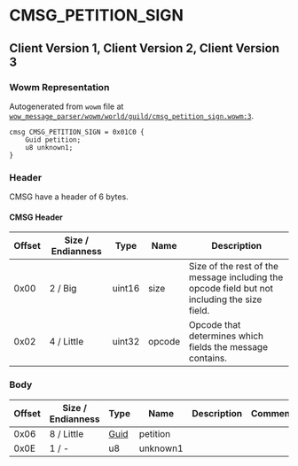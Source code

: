# CMSG_PETITION_SIGN

## Client Version 1, Client Version 2, Client Version 3

### Wowm Representation

Autogenerated from `wowm` file at [`wow_message_parser/wowm/world/guild/cmsg_petition_sign.wowm:3`](https://github.com/gtker/wow_messages/tree/main/wow_message_parser/wowm/world/guild/cmsg_petition_sign.wowm#L3).
```rust,ignore
cmsg CMSG_PETITION_SIGN = 0x01C0 {
    Guid petition;
    u8 unknown1;
}
```
### Header

CMSG have a header of 6 bytes.

#### CMSG Header

| Offset | Size / Endianness | Type   | Name   | Description |
| ------ | ----------------- | ------ | ------ | ----------- |
| 0x00   | 2 / Big           | uint16 | size   | Size of the rest of the message including the opcode field but not including the size field.|
| 0x02   | 4 / Little        | uint32 | opcode | Opcode that determines which fields the message contains.|

### Body

| Offset | Size / Endianness | Type | Name | Description | Comment |
| ------ | ----------------- | ---- | ---- | ----------- | ------- |
| 0x06 | 8 / Little | [Guid](../spec/packed-guid.md) | petition |  |  |
| 0x0E | 1 / - | u8 | unknown1 |  |  |

